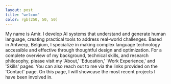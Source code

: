```yaml
---
layout: post
title: "welcom"
color: rgb(250, 50, 50)
---
```

My name is Amir. I develop AI systems that understand and generate human language, creating practical tools to address real-world challenges. Based in Antwerp, Belgium, I specialize in making complex language technology accessible and effective through thoughtful design and optimization. For a complete overview of my background, technical skills, and research philosophy, please visit my 'About,' 'Education,' 'Work Experience,' and 'Skills' pages. You can also reach out to me via the links provided on the 'Contact' page. On this page, I will showcase the most recent projects I have been involved in.
